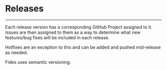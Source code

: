 # Releases

---

Each release version has a corresponding GitHub Project assigned to it. Issues are then assigned to them as a way to determine what new features/bug fixes will be included in each release.

Hotfixes are an exception to this and can be added and pushed mid-release as needed.

Fides uses semantic versioning.
